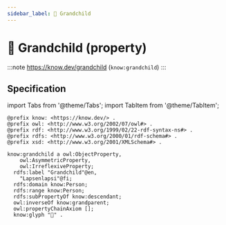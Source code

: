 ```yaml
---
sidebar_label: 🧒 Grandchild
---
```


# 🧒 Grandchild (property)

:::note
https://know.dev/grandchild
(`know:grandchild`)
:::

## Specification

import Tabs from '@theme/Tabs';
import TabItem from '@theme/TabItem';

<Tabs>
<TabItem value="turtle" label="Turtle">

```turtle
@prefix know: <https://know.dev/> .
@prefix owl: <http://www.w3.org/2002/07/owl#> .
@prefix rdf: <http://www.w3.org/1999/02/22-rdf-syntax-ns#> .
@prefix rdfs: <http://www.w3.org/2000/01/rdf-schema#> .
@prefix xsd: <http://www.w3.org/2001/XMLSchema#> .

know:grandchild a owl:ObjectProperty,
    owl:AsymmetricProperty,
    owl:IrreflexiveProperty;
  rdfs:label "Grandchild"@en,
    "Lapsenlapsi"@fi;
  rdfs:domain know:Person;
  rdfs:range know:Person;
  rdfs:subPropertyOf know:descendant;
  owl:inverseOf know:grandparent;
  owl:propertyChainAxiom [];
  know:glyph "🧒" .

```

</TabItem>
</Tabs>
